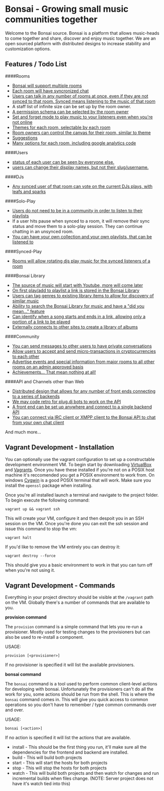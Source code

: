 # Bonsai - Growing small music communities together

Welcome to the Bonsai source.
Bonsai is a platform that allows music-heads to come together and share, discover and enjoy music together. 
We are an open sourced platform with distributed designs to increase stability and customization options.

## Features / Todo List

####Rooms
- [Bonsai will support multiple rooms](https://github.com/WritheM/bonsai/issues/5)
- [Each room will have syncronized chat](https://github.com/WritheM/bonsai/issues/7)
- [Users can talk in any number of rooms at once, even if they are not synced to that room. Synced means listening to the music of that room](https://github.com/WritheM/bonsai/issues/11)
- A staff list of infinite size can be set up by the room owner.
- [A permission schema can be selected by the room owner](https://github.com/WritheM/bonsai/issues/8)
- [Set and forget mode to play music to your listeners even when you're not online](https://github.com/WritheM/bonsai/issues/21)
- [Themes for each room, selectable by each room](https://github.com/WritheM/bonsai/issues/23)
- [Room owners can control the canvas for their room, similar to theme](https://github.com/WritheM/bonsai/issues/24)
- [Suggestions](https://github.com/WritheM/bonsai/issues/28)
- [Many options for each room, including google analytics code](https://github.com/WritheM/bonsai/issues/29)

####Users
- [status of each user can be seen by everyone else.](https://github.com/WritheM/bonsai/issues/30)
- [users can change their display names, but not their slug/username.](https://github.com/WritheM/bonsai/issues/12)

####DJs
- [Any synced user of that room can vote on the current DJs plays, with leafs and sparks](https://github.com/WritheM/bonsai/issues/10)

####Solo-Play
- [Users do not need to be in a community in order to listen to their playlists](https://github.com/WritheM/bonsai/issues/9)
- If a user hits pause when synced to a room, it will remove their sync status and move them to a solo-play session. They can continue chatting in an unsynced room.
- [You can have your own collection and your own playlists, that can be listened to](https://github.com/WritheM/bonsai/issues/20)

####Synced-Play
- [Rooms will allow rotating djs play music for the synced listeners of a room](https://github.com/WritheM/bonsai/issues/6)

####Bonsai Library
- [The source of music will start with Youtube, more will come later](https://github.com/WritheM/bonsai/issues/13)
- [On first play/add to playlist a link is stored in the Bonsai Library](https://github.com/WritheM/bonsai/issues/17)
- [Users can tag genres to existing library items to allow for discovery of similar music](https://github.com/WritheM/bonsai/issues/15)
- [Ability to search the Bonsai Library for music and have a "did you mean..." feature](https://github.com/WritheM/bonsai/issues/16)
- [Can identify when a song starts and ends in a link, allowing only a portion of a link to be played](https://github.com/WritheM/bonsai/issues/31)
- [Externally connects to other sites to create a library of albums](https://github.com/WritheM/bonsai/issues/32)

####Community
- [You can send messages to other users to have private conversations](https://github.com/WritheM/bonsai/issues/14)
- [Allow users to accept and send micro-transactions in cryptocurrencies to each other](https://github.com/WritheM/bonsai/issues/18)
- [Advertise events and special information from major rooms to all other rooms on an admin approved basis](https://github.com/WritheM/bonsai/issues/19)
- [Achievements... That mean nothing at all!](https://github.com/WritheM/bonsai/issues/26)

####API and Channels other than Web
- [Distributed design that allows for any number of front ends connecting to a series of backends](https://github.com/WritheM/bonsai/issues/22)
- [We may code retro for plug.dj bots to work on the API](https://github.com/WritheM/bonsai/issues/2)
- [A front end can be set up anywhere and connect to a single backend API](https://github.com/WritheM/bonsai/issues/1) 
- [You can connect via IRC client or XMPP client to the Bonsai API to chat from your own chat client](https://github.com/WritheM/bonsai/issues/3)


And much more...


## Vagrant Development - Installation

You can optionally use the vagrant configuration to set up a constructable development environment VM. To begin start by
downloading [VirtualBox](https://www.virtualbox.org/) and [Vagrants](https://www.vagrantup.com/). Once you have these installed
if you're not on a POSIX host machine it's reccomended you get a POSIX environment to work from. On windows [Cygwin](https://www.cygwin.com/)
is a good POSIX terminal that will work. Make sure you install the `openssl` package when installing.

Once you're all installed launch a terminal and navigate to the project folder. To begin execute the following command:

    vagrant up && vagrant ssh
    
This will create your VM, configure it and then despoit you in an SSH session on the VM. Once you're done you can exit the
ssh session and issue this command to stop the vm:

    vagrant halt
    
If you'd like to remove the VM entirely you can destroy it:

    vagrant destroy --force
    
This should give you a basic environment to work in that you can turn off when you're not using it.

## Vagrant Development - Commands

Everything in your project directory should be visible at the `/vagrant` path on the VM. Globally there's a number of
commands that are available to you.

**provision command**

The `provision` command is a simple command that lets you re-run a provisioner. Mostly used for testing changes to the
provisioners but can also be used to re-install a component.

USAGE:

    provision [<provisioner>]
    
If no provisioner is specified it will list the available provisioners.

**bonsai command**

The `bonsai` command is a tool used to perform common client-level actions for developing with bonsai. Unfortunately the
provisioners can't do all the work for you, some actions should be run from the shell. This is where the `bonsai` command 
comes in. This will give you quick access to common operations so you don't have to remember / type common commands over 
and over.
 
USAGE:

    bonsai [<action>]
    
If no action is specified it will list the actions that are available.

* install - This should be the first thing you run, it'll make sure all the dependencies for the frontend and backend are installed.
* build - This will build both projects
* start - This will start the hosts for both projects
* stop - This will stop the hosts for both projects
* watch - This will build both projects and then watch for changes and run incremental builds when files change. (NOTE: Server project does not have it's watch tied into this)